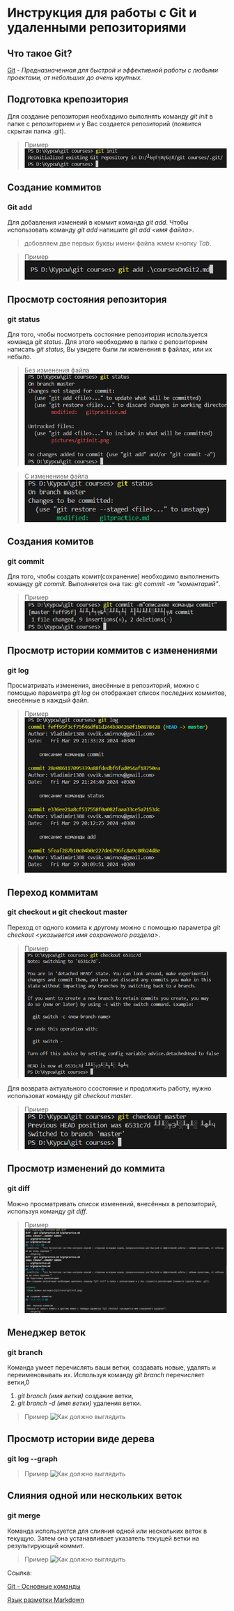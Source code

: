 # Инструкция для работы с Git и удаленными репозиториями

## Что такое Git?
<u>Git</u> - *Предназначенная для быстрой и эффективной работы с любыми проектами, от небольших до очень крупных.*
## Подготовка крепозитория
Для создание репозитория необхадимо выполнять команду *git init* в папке с репозиторием и у Вас создается репозиторий (появится скрытая папка .git).
>Пример
![Как должно выглядить](pictures\gitinit.png)

## Создание коммитов 
### Git add
Для добавления изменеий в коммит команда *git add*. Чтобы использовать команду *git add* напишите *git add <имя файла>*. 
> добовляем две первых буквы имени файла жмем кнопку *Tab*.

>Пример 
![Как должно выглядить](pictures\gitadd.png)

## Просмотр состояния репозитория
### git status
Для того, чтобы посмотреть состояние репозитория используется команда *git status*. Для этого необходимо в папке с репозиторием написать *git status*, Вы увидете были ли изменения в файлах, или их небыло. 
> Без изменения файла 
![Как должно выглядить](pictures\gitstatus.png)

> С изменением файла
 ![Как должно выглядить](pictures\gitstatus2.png)

## Создания комитов 
### git commit
Для того, чтобы создать комит(сохранение) необходимо выполненить команду *git commit*. Выполняется она так: *git commit -m "коментарий"*.

> Пример
![Как должно выглядить](pictures\gitcommit.png)

## Просмотр истории коммитов с изменениями
### git log
Просматривать изменения, внесённые в репозиторий, можно с помощью параметра *git log* он отображает список последних коммитов, внесённые в каждый файл.
> Пример
![Как должно выглядить](pictures\gitlog.png)

##  Переход коммитам
### git checkout и git checkout master
Переход от одного комита к другому можно с помощью параметра *git checkout <указывется имя сохраненого раздела>*.
> Пример
![Как должно выглядить](pictures\gitcheckaut.png)

Для возврата актуального ссостояние и продолжить работу, нужно использоват команду *git checkout master*.
 >Пример
![Как должно выглядить](pictures\gitcheckoutmaster.png)

## Просмотр изменений до коммита
### git diff
Можно просматривать список изменений, внесённых в репозиторий, используя команду *git diff*.
>Пример
![Как должно выглядить](pictures\gitdiff.png)

## Менеджер веток
### git branch
Команда умеет перечислять ваши ветки, создавать новые, удалять и переименовывать их. Используя команду *git branch* перечисляет ветки,0
 1. *git branch (имя ветки)* создание ветки, 
 1. *git branch -d (имя ветки)* удаления ветки.

>Пример
![Как должно выглядить](pictures\gitbranch.png)

## Просмотр истории виде дерева
### git log --graph

>Пример
![Как должно выглядить](pictures\gitlog--graph.png)

## Cлияния одной или нескольких веток
### git merge
Команда используется для слияния одной или нескольких веток в текущую. Затем она устанавливает указатель текущей ветки на результирующий коммит.

>Пример
![Как должно выглядить](pictures\gitmerge.png)


Ссылка:

[Git - Основные команды][1]

[Язык разметки Markdown][2]

[1]: https://git.github.io/git-scm.com/book/ru/v2/Приложение-C:-Команды-Git-Основные-команды
[2]:https://skillbox.ru/media/code/yazyk-razmetki-markdown-shpargalka-po-sintaksisu-s-primerami/#stk-19


